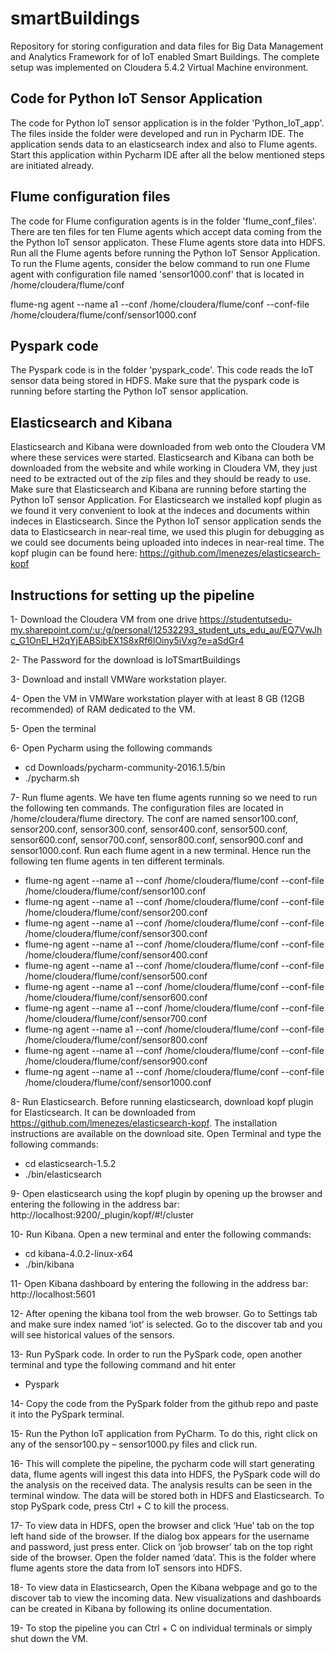 # smartBuildings
Repository for storing configuration and data files for Big Data Management and Analytics Framework for of IoT enabled Smart Buildings. The complete setup was implemented on Cloudera 5.4.2 Virtual Machine environment.

## Code for Python IoT Sensor Application
The code for Python IoT sensor application is in the folder 'Python_IoT_app'. The files inside the folder were developed and run in Pycharm IDE. The application sends data to an elasticsearch index and also to Flume agents. Start this application within Pycharm IDE after all the below mentioned steps are initiated already.

## Flume configuration files
The code for Flume configuration agents is in the folder 'flume_conf_files'. There are ten files for ten Flume agents which accept data coming from the the Python IoT sensor applicaton. These Flume agents store data into HDFS. Run all the Flume agents before running the Python IoT Sensor Application.
To run the Flume agents, consider the below command to run one Flume agent with configuration file named 'sensor1000.conf' that is located in /home/cloudera/flume/conf 

flume-ng agent --name a1  --conf /home/cloudera/flume/conf  --conf-file /home/cloudera/flume/conf/sensor1000.conf


## Pyspark code
The Pyspark code is in the folder 'pyspark_code'. This code reads the IoT sensor data being stored in HDFS. Make sure that the pyspark code is running before starting the Python IoT sensor application.

## Elasticsearch and Kibana
Elasticsearch and Kibana were downloaded from web onto the Cloudera VM where these services were started. Elasticsearch and Kibana can both be downloaded from the website and while working in Cloudera VM, they just need to be extracted out of the zip files and they should be ready to use. Make sure that Elasticsearch and Kibana are running before starting the Python IoT sensor Application. For Elasticsearch we installed kopf plugin as we found it very convenient to look at the indeces and documents within indeces in Elasticsearch. Since the Python IoT sensor application sends the data to Elasticsearch in near-real time, we used this plugin for debugging as we could see documents being uploaded into indeces in near-real time.
The kopf plugin can be found here:
https://github.com/lmenezes/elasticsearch-kopf

## Instructions for setting up the pipeline
1-	Download the Cloudera VM from one drive https://studentutsedu-my.sharepoint.com/:u:/g/personal/12532293_student_uts_edu_au/EQ7VwJhc_G1OnEl_H2qYjEABSibEX1S8xRf6lOiny5iVxg?e=aSdGr4 

2-	The Password for the download is IoTSmartBuildings

3-	Download and install VMWare workstation player.

4-	Open the VM in VMWare workstation player with at least 8 GB (12GB recommended) of RAM dedicated to the VM.

5-	Open the terminal 

6-	Open Pycharm using the following commands 
-	 cd Downloads/pycharm-community-2016.1.5/bin
-	./pycharm.sh

7-	Run flume agents. We have ten flume agents running so we need to run the following ten commands. The configuration files are located in /home/cloudera/flume directory. The conf are named sensor100.conf, sensor200.conf, sensor300.conf, sensor400.conf, sensor500.conf, sensor600.conf, sensor700.conf, sensor800.conf, sensor900.conf and sensor1000.conf. Run each flume agent in a new terminal. Hence run the following ten flume agents in ten different terminals.
-	flume-ng agent --name a1 --conf /home/cloudera/flume/conf --conf-file /home/cloudera/flume/conf/sensor100.conf
-	flume-ng agent --name a1 --conf /home/cloudera/flume/conf --conf-file /home/cloudera/flume/conf/sensor200.conf
-	flume-ng agent --name a1 --conf /home/cloudera/flume/conf --conf-file /home/cloudera/flume/conf/sensor300.conf
-	flume-ng agent --name a1 --conf /home/cloudera/flume/conf --conf-file /home/cloudera/flume/conf/sensor400.conf
-	flume-ng agent --name a1 --conf /home/cloudera/flume/conf --conf-file /home/cloudera/flume/conf/sensor500.conf
-	flume-ng agent --name a1 --conf /home/cloudera/flume/conf --conf-file /home/cloudera/flume/conf/sensor600.conf
-	flume-ng agent --name a1 --conf /home/cloudera/flume/conf --conf-file /home/cloudera/flume/conf/sensor700.conf
-	flume-ng agent --name a1 --conf /home/cloudera/flume/conf --conf-file /home/cloudera/flume/conf/sensor800.conf
-	flume-ng agent --name a1 --conf /home/cloudera/flume/conf --conf-file /home/cloudera/flume/conf/sensor900.conf
-	flume-ng agent --name a1 --conf /home/cloudera/flume/conf --conf-file /home/cloudera/flume/conf/sensor1000.conf

8-	Run Elasticsearch. Before running elasticsearch, download kopf plugin for Elasticsearch. It can be downloaded from https://github.com/lmenezes/elasticsearch-kopf. The installation instructions are available on the download site. Open Terminal and type the following commands:
-	cd elasticsearch-1.5.2
-	./bin/elasticsearch 

9-	Open elasticsearch using the kopf plugin by opening up the browser and entering the following in the address bar: http://localhost:9200/_plugin/kopf/#!/cluster 

10-	Run Kibana. Open a new terminal and enter the following commands:
-	 cd kibana-4.0.2-linux-x64
-	./bin/kibana

11-	Open Kibana dashboard by entering the following in the address bar: http://localhost:5601 

12-	After opening the kibana tool from the web browser. Go to Settings tab and make sure index named ‘iot’ is selected. Go to the discover tab and you will see historical values of the sensors.

13-	Run PySpark code. In order to run the PySpark code, open another terminal and type the following command and hit enter
-	Pyspark

14-	Copy the code from the PySpark folder from the github repo and paste it into the PySpark terminal.

15-	Run the Python IoT application from PyCharm. To do this, right click on any of the sensor100.py – sensor1000.py files and click run.

16-	This will complete the pipeline, the pycharm code will start generating data, flume agents will ingest this data into HDFS, the PySpark code will do the analysis on the received data. The analysis results can be seen in the terminal window. The data will be stored both in HDFS and Elasticsearch. To stop PySpark code, press Ctrl + C to kill the process.

17-	To view data in HDFS, open the browser and click ‘Hue’ tab on the top left hand side of the browser. If the dialog box appears for the username and password, just press enter. Click on ‘job browser’ tab on the top right side of the browser. Open the folder named ‘data’. This is the folder where flume agents store the data from IoT sensors into HDFS.

18-	To view data in Elasticsearch, Open the Kibana webpage and go to the discover tab to view the incoming data. New visualizations and dashboards can be created in Kibana by following its online documentation. 

19-	To stop the pipeline you can Ctrl + C on individual terminals or simply shut down the VM.




